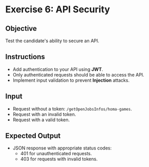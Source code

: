 # Exercise 6: API Security

## Objective
Test the candidate's ability to secure an API.

## Instructions
- Add authentication to your API using **JWT**.
- Only authenticated requests should be able to access the API.
- Implement input validation to prevent **Injection** attacks.

## Input
- Request without a token: `/getOpenJobsInfos/homa-games`.
- Request with an invalid token.
- Request with a valid token.

## Expected Output
- JSON response with appropriate status codes:
  - 401 for unauthenticated requests.
  - 403 for requests with invalid tokens.